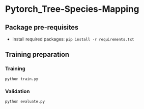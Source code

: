 # Pytorch_Tree-Species-Mapping

## Package pre-requisites
- Install required packages: `pip install -r requirements.txt`

## Training preparation

### Training
```
python train.py   
```

### Validation 
```
python evaluate.py
```